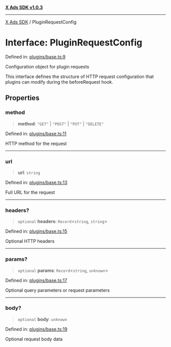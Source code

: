 [**X Ads SDK v1.0.3**](../README.md)

***

[X Ads SDK](../globals.md) / PluginRequestConfig

# Interface: PluginRequestConfig

Defined in: [plugins/base.ts:9](https://github.com/kage1020/x-ads-sdk/blob/main/src/plugins/base.ts#L9)

Configuration object for plugin requests

This interface defines the structure of HTTP request configuration
that plugins can modify during the beforeRequest hook.

## Properties

### method

> **method**: `"GET"` \| `"POST"` \| `"PUT"` \| `"DELETE"`

Defined in: [plugins/base.ts:11](https://github.com/kage1020/x-ads-sdk/blob/main/src/plugins/base.ts#L11)

HTTP method for the request

***

### url

> **url**: `string`

Defined in: [plugins/base.ts:13](https://github.com/kage1020/x-ads-sdk/blob/main/src/plugins/base.ts#L13)

Full URL for the request

***

### headers?

> `optional` **headers**: `Record`\<`string`, `string`\>

Defined in: [plugins/base.ts:15](https://github.com/kage1020/x-ads-sdk/blob/main/src/plugins/base.ts#L15)

Optional HTTP headers

***

### params?

> `optional` **params**: `Record`\<`string`, `unknown`\>

Defined in: [plugins/base.ts:17](https://github.com/kage1020/x-ads-sdk/blob/main/src/plugins/base.ts#L17)

Optional query parameters or request parameters

***

### body?

> `optional` **body**: `unknown`

Defined in: [plugins/base.ts:19](https://github.com/kage1020/x-ads-sdk/blob/main/src/plugins/base.ts#L19)

Optional request body data
